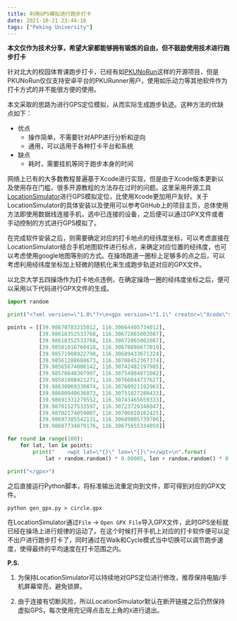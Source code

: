 ```yaml
---
title: 利用GPS模拟进行跑步打卡
date: 2021-10-21 23:44:16
tags: ["Peking University"]
---
```




**本文仅作为技术分享，希望大家都能够拥有锻炼的自由，但不鼓励使用技术进行跑步打卡**

针对北大的校园体育课跑步打卡，已经有如[PKUNoRun](https://github.com/PKUNoRun/PKUNoRun)这样的开源项目，但是PKUNoRun仅仅支持安卓平台的PKURunner用户，使用如乐动力等其他软件作为打卡方式的并不能很方便的使用。

本文采取的思路为进行GPS定位模拟，从而实际生成跑步轨迹。这种方法的优缺点如下：

* 优点
  * 操作简单，不需要针对APP进行分析和逆向
  * 通用，可以适用于各种打卡平台和系统
* 缺点
  * 耗时，需要挂机等同于跑步本身的时间

网络上已有的大多数教程普遍基于Xcode进行实现，但是由于Xcode版本更新以及使用存在门槛，很多开源教程的方法存在过时的问题。这里采用开源工具[LocationSimulator](https://github.com/Schlaubischlump/LocationSimulator)进行GPS模拟定位，比使用Xcode更加用户友好。关于LocationSimulator的具体安装以及使用可以参考GitHub上的项目主页，总体使用方法即使用数据线连接手机，选中已连接的设备，之后便可以通过GPX文件或者手动控制的方式进行GPS模拟了。

在完成软件安装之后，则需要确定对应的打卡地点的经纬度坐标，可以考虑直接在LocationSimulator结合手机地图软件进行标点，来确定对应位置的经纬度，也可以考虑使用google地图等别的方式。在操场跑道一圈标上足够多的点之后，可以考虑利用经纬度坐标加上轻微的随机化来生成跑步轨迹对应的GPX文件。

以北京大学五四操场作为打卡地点违例，在确定操场一圈的经纬度坐标之后，便可以采用以下代码进行GPX文件的生成。

```python
import random

print("<?xml version=\"1.0\"?>\n<gpx version=\"1.1\" creator=\"Xcode\">\n")

points = [[39.98670783215012, 116.30664405734012],
          [39.98618352533768, 116.30672865002087],
          [39.98618352533768, 116.30672865002087],
          [39.98581016760418, 116.30678898677019],
          [39.98571908922798, 116.30689433671324],
          [39.98561288688673, 116.30708452367374],
          [39.98565674006142, 116.30742482197985],
          [39.98570648307997, 116.30754884871082],
          [39.98581008421271, 116.30760844737627],
          [39.98630069330874, 116.30760921192963],
          [39.98680940636073, 116.30751827280433],
          [39.98691331279552, 116.30743465659333],
          [39.98701527533597, 116.30723729348047],
          [39.98702174059007, 116.30706010182425],
          [39.98697385542131, 116.30689805739706],
          [39.98687734879176, 116.30675655334059]]

for round in range(100):
    for lat, lon in points:
        print("    <wpt lat=\"{}\" lon=\"{}\"></wpt>\n".format(
            lat + random.random() * 0.00005, lon + random.random() * 0.00005))

print("</gpx>")
```

之后直接运行Python脚本，将标准输出流重定向到文件，即可得到对应的GPX文件。

```shell
python gen_gpx.py > circle.gpx
```

在LocationSimulator通过`File` -> `Open GPX File`导入GPX文件，此时GPS坐标就已经在操场上进行规律的运动了。在这个时候打开手机上对应的打卡软件便可以足不出户进行跑步打卡了，同时通过在Walk和Cycle模式当中切换可以调节跑步速度，使得最终的平均速度在打卡范围之内。

**P.S.** 

1. 为保持LocationSimulator可以持续地对GPS定位进行修改，推荐保持电脑/手机屏幕常亮，避免锁屏。

2. 由于连接有切断风险，所以LocationSimulator默认在断开链接之后仍然保持虚拟GPS，每次使用完记得点击左上角的`X`进行退出。

